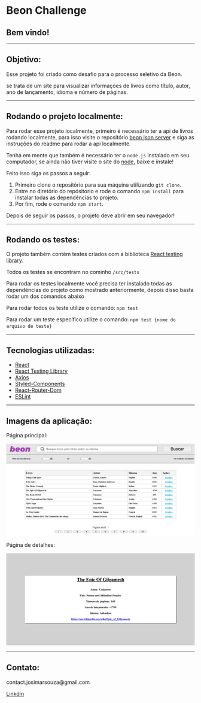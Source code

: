 <h1>Beon Challenge</h1>

<h2>Bem vindo!</h2>

<hr />

<h2>Objetivo:</h2>
<p>Esse projeto foi criado como desafio para o processo seletivo da Beon.</p>
<p>se trata de um site para visualizar informações de livros como título, autor, ano de lançamento, idioma e número de páginas.<p/>

<hr />

<h2>Rodando o projeto localmente:</h2>
<p>Para rodar esse projeto localmente, primeiro é necessário ter a api de livros rodando localmente, para isso visite o repositório <a href="https://github.com/Josimar-Souza/beonjsonserver" target="_blank">beon json server</a> e siga as instruções do readme para rodar a api localmente.<p/>
<p>Tenha em mente que também é necessário ter o <code>node.js</code> instalado em seu computador, se ainda não tiver visite o site do <a href="https://nodejs.org/en/" target="_blank">node</a>, baixe e instale!</p>
<p>Feito isso siga os passos a seguir:</p>
<ol>
  <li>Primeiro clone o repositório para sua máquina utilizando <code>git clone</code>.</li>
  <li>Entre no diretório do repósitorio e rode o comando <code>npm install</code> para instalar todas as dependências to projeto.</li>
  <li>Por fim, rode o comando <code>npm start</code>.</li>
</ol>
<p>Depois de seguir os passos, o projeto deve abrir em seu navegador!</p>

<hr />

<h2>Rodando os testes:</h2>
<p>O projeto também contém testes criados com a biblioteca <a href="https://testing-library.com/docs/react-testing-library/intro/" target="_blank">React testing library</a>.</p>
<p>Todos os testes se encontram no cominho <code>/src/tests</code></p>
<p>Para rodar os testes localmente você precisa ter instalado todas as dependências do projeto como mostrado anteriormente, depois disso basta rodar um dos comandos abaixo</p>
<p>Para rodar todos os teste utilize o comando: <code>npm test</code></p>
<p>Para rodar um teste específico utilize o comando: <code>npm test {nome do arquivo de teste}</code></p>

<hr />

<h2>Tecnologias utilizadas:</h2>
<ul>
  <li><a href="https://pt-br.reactjs.org/" target="_blank">React</a></li>
  <li><a href="https://testing-library.com/docs/react-testing-library/intro/" target="_blank">React Testing Library</a></li>
  <li><a href="https://www.npmjs.com/package/axios" target="_blank">Axios</a></li>
  <li><a href="https://styled-components.com/" target="_blank">Styled-Components</a></li>
  <li><a href="https://www.npmjs.com/package/react-router-dom" target="_blank">React-Router-Dom<a/></li>
  <li><a href="https://eslint.org/" target="_blank">ESLint</a></li>
</ul>

<hr />

<h2>Imagens da aplicação:</h2>
<p>Página principal:</p>
<img src="readme_images/Main_page_image.jpeg" />
<p>Página de detalhes:</p>
<img src="readme_images/Details_page_image.jpeg" />

<hr />

<h2>Contato:</h2>
<p>contact.josimarsouza@gmail.com</p>
<a href="https://www.linkedin.com/in/josimar-souza-brito/" target="_blank">Linkdin</a>
